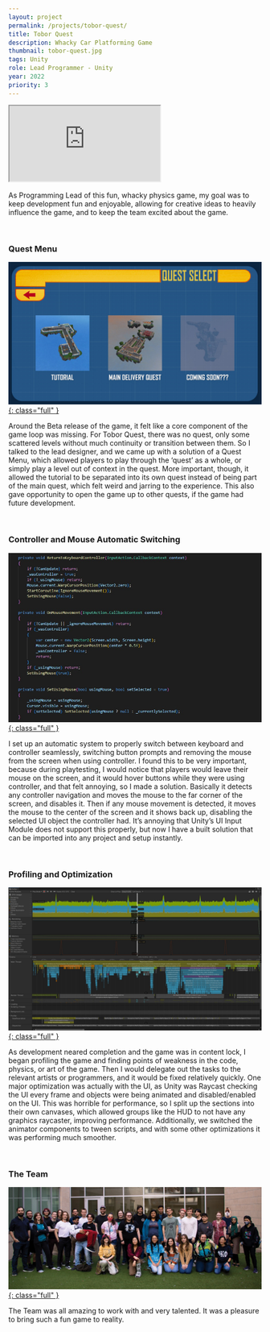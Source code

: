 ```yaml
---
layout: project
permalink: /projects/tobor-quest/
title: Tobor Quest
description: Whacky Car Platforming Game
thumbnail: tobor-quest.jpg
tags: Unity
role: Lead Programmer - Unity
year: 2022
priority: 3
---
```


<iframe class="full aspect16-9" src="https://www.youtube.com/embed/sdNzyZh9RNU?autoplay=1&mute=1&loop=1&list=PLRNKKzTiLuHQo_nG3suXDMp9r3IJNDwYE" allowfullscreen></iframe>

As Programming Lead of this fun, whacky physics game, my goal was to keep development fun and enjoyable, allowing for creative ideas to heavily influence the game, and to keep the team excited about the game. 

<br>

### Quest Menu
<a href="quest-menu.jpg" target="_blank">![](quest-menu.jpg){: class="full" }</a>

Around the Beta release of the game, it felt like a core component of the game loop was missing. For Tobor Quest, there was no quest, only some scattered levels without much continuity or transition between them. So I talked to the lead designer, and we came up with a solution of a Quest Menu, which allowed players to play through the ‘quest’ as a whole, or simply play a level out of context in the quest. More important, though, it allowed the tutorial to be separated into its own quest instead of being part of the main quest, which felt weird and jarring to the experience. This also gave opportunity to open the game up to other quests, if the game had future development.

<br>

### Controller and Mouse Automatic Switching
<a href="controller-mouse-switching.jpg" target="_blank">![](controller-mouse-switching.jpg){: class="full" }</a>

I set up an automatic system to properly switch between keyboard and controller seamlessly, switching button prompts and removing the mouse from the screen when using controller. I found this to be very important, because during playtesting, I would notice that players would leave their mouse on the screen, and it would hover buttons while they were using controller, and that felt annoying, so I made a solution. Basically it detects any controller navigation and moves the mouse to the far corner of the screen, and disables it. Then if any mouse movement is detected, it moves the mouse to the center of the screen and it shows back up, disabling the selected UI object the controller had. It’s annoying that Unity’s UI Input Module does not support this properly, but now I have a built solution that can be imported into any project and setup instantly.

<br>

### Profiling and Optimization
<a href="unity-profiler.jpg" target="_blank">![](unity-profiler.jpg){: class="full" }</a>

As development neared completion and the game was in content lock, I began profiling the game and finding points of weakness in the code, physics, or art of the game. Then I would delegate out the tasks to the relevant artists or programmers, and it would be fixed relatively quickly. One major optimization was actually with the UI, as Unity was Raycast checking the UI every frame and objects were being animated and disabled/enabled on the UI. This was horrible for performance, so I split up the sections into their own canvases, which allowed groups like the HUD to not have any graphics raycaster, improving performance. Additionally, we switched the animator components to tween scripts, and with some other optimizations it was performing much smoother.

<br>

### The Team
<a href="tobor-quest-team.jpg" target="_blank">![](tobor-quest-team.jpg){: class="full" }</a>

The Team was all amazing to work with and very talented. It was a pleasure to bring such a fun game to reality.
